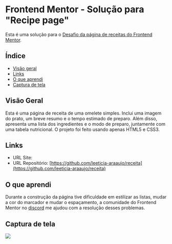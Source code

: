 # Frontend Mentor - Solução para "Recipe page"

Esta é uma solução para o [Desafio da página de receitas do Frontend Mentor](https://www.frontendmentor.io/challenges/recipe-page-KiTsR8QQKm).

## Índice

- [Visão geral](#visão-geral)
- [Links](#links)
- [O que aprendi](#o-que-aprendi)
- [Captura de tela](#captura-de-tela)

## Visão Geral

Esta é uma página de receita de uma omelete simples. Inclui uma imagem do prato, um breve resumo e o tempo estimado de preparo. Além disso, apresenta uma lista dos ingredientes e o modo de preparo, juntamente com uma tabela nutricional.
O projeto foi feito usando apenas HTML5 e CSS3.

## Links

- URL Site:
- URL Repositório: [https://github.com/leeticia-araaujo/receita](https://github.com/leeticia-araaujo/receita) 

## O que aprendi

Durante a construção da página tive dificuldade em estilizar as listas, mudar a cor do marcador e mudar o espaçamento, a comunidade do Frontend Mentor no [discord](https://discord.com/channels/824970620529279006/1098552990035607563) me ajudou com a resolução desses problemas. 

## Captura de tela

![](./img/screenshot.jpeg)
